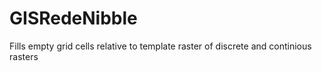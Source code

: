 # GISRedeNibble
Fills empty grid cells relative to template raster of discrete and continious rasters
